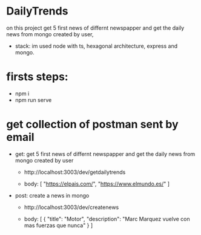 # DailyTrends
on this project get 5 first news of differnt newspapper and get the daily news from mongo created by user,

- stack: im used node with ts, hexagonal architecture, express and mongo.

# firsts steps:

- npm i
- npm run serve


# get collection of postman sent by email 

- get: get 5 first news of differnt newspapper and get the daily news from mongo created by user

    - http://localhost:3003/dev/getdailytrends

    - body:
        [
        "https://elpais.com/",
        "https://www.elmundo.es/"
        ]

- post: create a news in mongo
    - http://localhost:3003/dev/createnews

    - body:
        [
            {
             "title": "Motor",
            "description": "Marc Marquez vuelve con mas fuerzas que nunca"
            }
        ]


